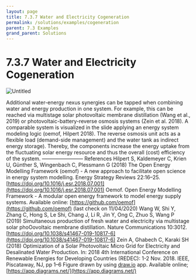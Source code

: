 ```yaml
---
layout: page
title: 7.3.7 Water and Electricity Cogeneration
permalink: /solutions/examples/cogeneration
parent: 7.3 Examples
grand_parent: Solutions
---
```

# 7.3.7 Water and Electricity Cogeneration

![Untitled](7%203%207%20Wate%20e31ed/Untitled.png)

Additional water-energy nexus synergies can be tapped when combining water and energy production in one system. For example, this can be reached via multistage solar photovoltaic membrane distillation (Wang et al., 2019) or photovoltaic-battery-reverse osmosis systems (Zein et al. 2018). A comparable system is visualized in the slide applying an energy system modeling logic (oemof, Hilpert 2018). The reverse osmosis unit acts as a flexible load (demand-side management) and the water tank as indirect energy storage). Thereby, the components increase the energy uptake from the fluctuating solar energy resource and thus the overall (cost) efficiency of the system.
––––––––––––––––
References
Hilpert S, Kaldemeyer C, Krien U, Günther S, Wingenbach C, Plessmann G (2018) The Open Energy Modelling Framework (oemof) - A new approach to facilitate open science in energy system modelling. Energy Strategy Reviews 22:16–25. [https://doi.org/10.1016/j.esr.2018.07.001](https://doi.org/10.1016/j.esr.2018.07.001)
Oemof. Open Energy Modelling Framework - A modular open energy framework to model energy supply systems. Available online: [https://github.com/oemof](https://github.com/oemof) (last check on 11/04/2020)
Wang W, Shi Y, Zhang C, Hong S, Le Shi, Chang J, Li R, Jin Y, Ong C, Zhuo S, Wang P (2019) Simultaneous production of fresh water and electricity via multistage solar phoOovoltaic membrane distillation. Nature Communications 10:3012. [https://doi.org/10.1038/s41467-019-10817-6](https://doi.org/10.1038/s41467-019-10817-6)
Zein A, Ghabech C, Karaki SH (2018) Optimization of a Solar Photovoltaic Micro Grid for Electricity and Desalinated Water Production. In: 2018 4th International Conference on Renewable Energies for Developing Countries (REDEC): 1-2 Nov. 2018. IEEE, Piscataway, NJ, pp 1–6
Figure drawn by using [draw.io](http://draw.io/) app. Available online; [https://app.diagrams.net/](https://app.diagrams.net/)